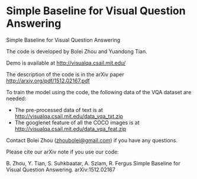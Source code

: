 # Simple Baseline for Visual Question Answering
Simple Baseline for Visual Question Answering

The code is developed by Bolei Zhou and Yuandong Tian.

Demo is available at http://visualqa.csail.mit.edu/

The description of the code is in the arXiv paper http://arxiv.org/pdf/1512.02167.pdf

To train the model using the code, the following data of the VQA dataset are needed:
- The pre-processed data of text is at http://visualqa.csail.mit.edu/data_vqa_txt.zip
- The googlenet feature of all the COCO images is at http://visualqa.csail.mit.edu/data_vqa_feat.zip

Contact Bolei Zhou (zhoubolei@gmail.com) if you have any questions.

Please cite our arXiv note if you use our code:

B. Zhou, Y. Tian, S. Suhkbaatar, A. Szlam, R. Fergus
Simple Baseline for Visual Question Answering.
arXiv:1512.02167
